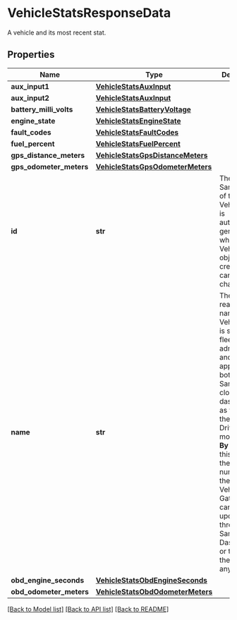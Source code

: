 # VehicleStatsResponseData

A vehicle and its most recent stat.
## Properties
Name | Type | Description | Notes
------------ | ------------- | ------------- | -------------
**aux_input1** | [**VehicleStatsAuxInput**](VehicleStatsAuxInput.md) |  | [optional] 
**aux_input2** | [**VehicleStatsAuxInput**](VehicleStatsAuxInput.md) |  | [optional] 
**battery_milli_volts** | [**VehicleStatsBatteryVoltage**](VehicleStatsBatteryVoltage.md) |  | [optional] 
**engine_state** | [**VehicleStatsEngineState**](VehicleStatsEngineState.md) |  | [optional] 
**fault_codes** | [**VehicleStatsFaultCodes**](VehicleStatsFaultCodes.md) |  | [optional] 
**fuel_percent** | [**VehicleStatsFuelPercent**](VehicleStatsFuelPercent.md) |  | [optional] 
**gps_distance_meters** | [**VehicleStatsGpsDistanceMeters**](VehicleStatsGpsDistanceMeters.md) |  | [optional] 
**gps_odometer_meters** | [**VehicleStatsGpsOdometerMeters**](VehicleStatsGpsOdometerMeters.md) |  | [optional] 
**id** | **str** | The unique Samsara ID of the Vehicle. This is automatically generated when the Vehicle object is created. It cannot be changed. | 
**name** | **str** | The human-readable name of the Vehicle. This is set by a fleet administrator and will appear in both Samsara’s cloud dashboard as well as the Samsara Driver mobile app. **By default**, this name is the serial number of the Samsara Vehicle Gateway. It can be set or updated through the Samsara Dashboard or through the API at any time. | 
**obd_engine_seconds** | [**VehicleStatsObdEngineSeconds**](VehicleStatsObdEngineSeconds.md) |  | [optional] 
**obd_odometer_meters** | [**VehicleStatsObdOdometerMeters**](VehicleStatsObdOdometerMeters.md) |  | [optional] 

[[Back to Model list]](../README.md#documentation-for-models) [[Back to API list]](../README.md#documentation-for-api-endpoints) [[Back to README]](../README.md)


